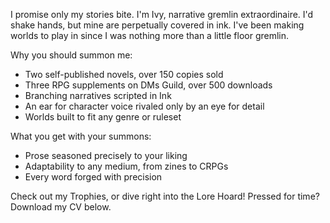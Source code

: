 I promise only my stories bite. I'm Ivy, narrative gremlin extraordinaire. I'd shake hands, but mine are perpetually covered in ink. I've been making worlds to play in since I was nothing more than a little floor gremlin.

Why you should summon me:
- Two self-published novels, over 150 copies sold
- Three RPG supplements on DMs Guild, over 500 downloads
- Branching narratives scripted in Ink
- An ear for character voice rivaled only by an eye for detail
- Worlds built to fit any genre or ruleset

What you get with your summons: 
- Prose seasoned precisely to your liking
- Adaptability to any medium, from zines to CRPGs
- Every word forged with precision

Check out my Trophies, or dive right into the Lore Hoard! Pressed for time? Download my CV below.

